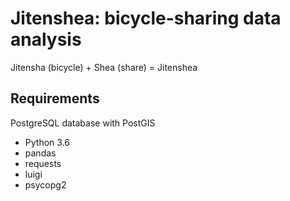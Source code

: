 # Jitenshea: bicycle-sharing data analysis

Jitensha (bicycle) + Shea (share) = Jitenshea

## Requirements

PostgreSQL database with PostGIS

* Python 3.6
* pandas
* requests
* luigi
* psycopg2
